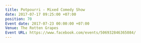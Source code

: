 ```yaml
---
title: Potpourri - Mixed Comedy Show
date: 2017-07-17 09:25:00 +07:00
position: 70
Event date: 2017-07-23 00:00:00 +07:00
Venue: The Rotten Grapes
Event URL: https://www.facebook.com/events/506932846365084/
---
```


